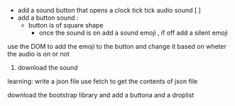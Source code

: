 * add a sound button that opens a clock tick tick audio sound [ ]
* add a button sound :
  - button is of square shape
    -  once the sound is on add a sound emoji , if off add a silent emoji 

use the DOM to add the emoji to the button and change it based on wheter the audio is on or not

1. download the sound





learning:
write a json file
use fetch to get the contents of json file

download the bootstrap library and add a buttona and a droplist